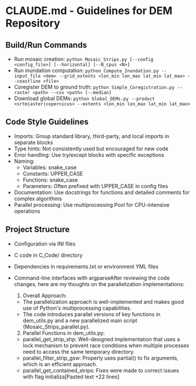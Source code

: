 # CLAUDE.md - Guidelines for DEM Repository

## Build/Run Commands
- Run mosaic creation: `python Mosaic_Strips.py [--config <config_file>] [--horizontal] [--N_cpus <N>]`
- Run inundation computation: `python Compute_Inundation.py --input_file <dem> --grid_extents <lon_min lon_max lat_min lat_max> --coastline <file>`
- Coregister DEM to ground truth: `python Simple_Coregistration.py --raster <path> --csv <path> [--median]`
- Download global DEMs: `python Global_DEMs.py --product <srtm|aster|copernicus> --extents <lon_min lon_max lat_min lat_max>`

## Code Style Guidelines
- Imports: Group standard library, third-party, and local imports in separate blocks
- Type hints: Not consistently used but encouraged for new code
- Error handling: Use try/except blocks with specific exceptions
- Naming: 
  - Variables: snake_case
  - Constants: UPPER_CASE
  - Functions: snake_case
  - Parameters: Often prefixed with UPPER_CASE in config files
- Documentation: Use docstrings for functions and detailed comments for complex algorithms
- Parallel processing: Use multiprocessing Pool for CPU-intensive operations

## Project Structure
- Configuration via INI files
- C code in C_Code/ directory
- Dependencies in requirements.txt or environment YML files
- Command-line interfaces with argparseAfter reviewing the code changes, here are my thoughts on the parallelization implementations:

  1. Overall Approach:
    - The parallelization approach is well-implemented and makes good use of Python's multiprocessing capabilities.
    - The code introduces parallel versions of key functions in dem_utils.py and a new parallelized main script (Mosaic_Strips_parallel.py).
  2. Parallel Functions in dem_utils.py:
    - parallel_get_strip_shp: Well-designed implementation that uses a lock mechanism to prevent race conditions when multiple processes need to
   access the same temporary directory.
    - parallel_filter_strip_gsw: Properly uses partial() to fix arguments, which is an efficient approach.
    - parallel_get_contained_strips: Fixes were made to correct issues with flag initializa[Pasted text +22 lines] 
